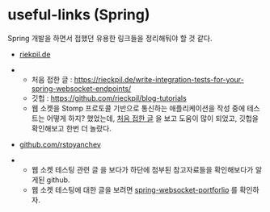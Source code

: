 # useful-links (Spring)

Spring 개발을 하면서 접했던 유용한 링크들을 정리해둬야 할 것 같다.

- [riekpil.de](https://rieckpil.de)

- - 처음 접한 글 : https://rieckpil.de/write-integration-tests-for-your-spring-websocket-endpoints/  
  - 깃헙 : https://github.com/rieckpil/blog-tutorials
  - 웹 소켓을 Stomp 프로토콜 기반으로 통신하는 애플리케이션을 작성 중에 테스트는 어떻게 하지? 했었는데, [처음 접한 글](https://rieckpil.de/write-integration-tests-for-your-spring-websocket-endpoints/) 을 보고 도움이 많이 되었고, 깃헙을 확인해보고 한번 더 놀랐다. 

- [github.com/rstoyanchev](https://github.com/rstoyanchev)

- - 웹 소켓 테스팅 관련 글 을 보다가 하단에 첨부된 참고자료들을 확인해보다가 알게된 github. 
  - 웹 소켓 테스팅에 대한 글을 보려면 [spring-websocket-portforlio](https://github.com/rstoyanchev/spring-websocket-portfolio) 를 확인하자.

